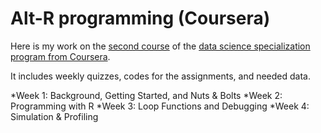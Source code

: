 Alt-R programming (Coursera)
======


Here is my work on the [second course](https://www.coursera.org/learn/r-programming) of the [data science specialization program from Coursera](https://www.coursera.org/specializations/jhu-data-science#courses).

It includes weekly quizzes, codes for the assignments, and needed data.

  *Week 1: Background, Getting Started, and Nuts & Bolts
  *Week 2: Programming with R
  *Week 3: Loop Functions and Debugging
  *Week 4: Simulation & Profiling
